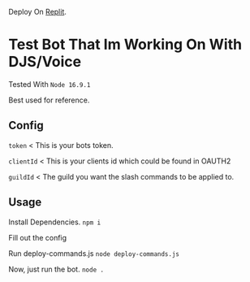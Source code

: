 Deploy On [Replit](https://replit.com/github/gitiliya/DiscordJS-Music-Bot).

# Test Bot That Im Working On With DJS/Voice

Tested With `Node 16.9.1`

Best used for reference.



## Config
`token` < This is your bots token.

`clientId` < This is your clients id which could be found in OAUTH2

`guildId` < The guild you want the slash commands to be applied to.

## Usage

Install Dependencies.
`npm i`

Fill out the config

Run deploy-commands.js
`node deploy-commands.js`

Now, just run the bot.
`node .`

